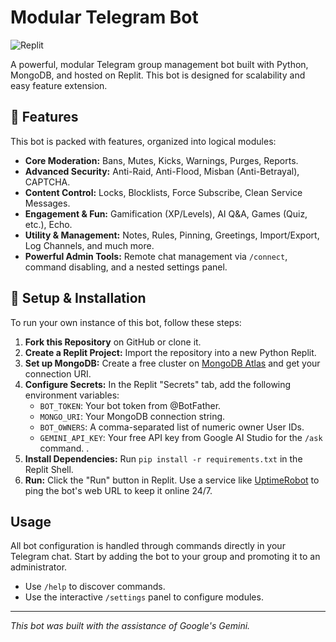 # Modular Telegram Bot

![Replit](https://img.shields.io/badge/Hosted%20on-Replit-blue?style=for-the-badge&logo=replit)

A powerful, modular Telegram group management bot built with Python, MongoDB, and hosted on Replit. This bot is designed for scalability and easy feature extension.

## 🌟 Features

This bot is packed with features, organized into logical modules:

* **Core Moderation:** Bans, Mutes, Kicks, Warnings, Purges, Reports.
* **Advanced Security:** Anti-Raid, Anti-Flood, Misban (Anti-Betrayal), CAPTCHA.
* **Content Control:** Locks, Blocklists, Force Subscribe, Clean Service Messages.
* **Engagement & Fun:** Gamification (XP/Levels), AI Q&A, Games (Quiz, etc.), Echo.
* **Utility & Management:** Notes, Rules, Pinning, Greetings, Import/Export, Log Channels, and much more.
* **Powerful Admin Tools:** Remote chat management via `/connect`, command disabling, and a nested settings panel.

## 🚀 Setup & Installation

To run your own instance of this bot, follow these steps:

1.  **Fork this Repository** on GitHub or clone it.
2.  **Create a Replit Project:** Import the repository into a new Python Replit.
3.  **Set up MongoDB:** Create a free cluster on [MongoDB Atlas](https://www.mongodb.com/cloud/atlas) and get your connection URI.
4.  **Configure Secrets:** In the Replit "Secrets" tab, add the following environment variables:
    * `BOT_TOKEN`: Your bot token from @BotFather.
    * `MONGO_URI`: Your MongoDB connection string.
    * `BOT_OWNERS`: A comma-separated list of numeric owner User IDs.
    * `GEMINI_API_KEY`: Your free API key from Google AI Studio for the `/ask` command.
    .
5.  **Install Dependencies:** Run `pip install -r requirements.txt` in the Replit Shell.
6.  **Run:** Click the "Run" button in Replit. Use a service like [UptimeRobot](https://uptimerobot.com/) to ping the bot's web URL to keep it online 24/7.

## Usage

All bot configuration is handled through commands directly in your Telegram chat. Start by adding the bot to your group and promoting it to an administrator.

- Use `/help` to discover commands.
- Use the interactive `/settings` panel to configure modules.

---
*This bot was built with the assistance of Google's Gemini.*
